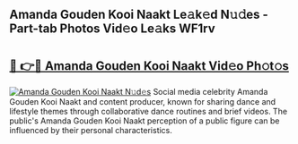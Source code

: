 ## Amanda Gouden Kooi Naakt Le𝚊k𝚎d N𝚞𝚍es - Part-tab Photos Vid𝚎o Le𝚊ks WF1rv

# <h2><a href="http://fbag6o.evod.top/?m=Amanda+Gouden+Kooi+Naakt">🔗 👉🔴 Amanda Gouden Kooi Naakt Vid𝚎o Ph𝚘t𝚘s</a></h2>

[![Amanda Gouden Kooi Naakt N𝚞d𝚎s](https://i.imgur.com/8V9OHl7.gif)](http://fbag6o.evod.top/?m=Amanda+Gouden+Kooi+Naakt)
Social media celebrity Amanda Gouden Kooi Naakt and content producer, known for sharing dance and lifestyle themes through collaborative dance routines and brief videos. The public's Amanda Gouden Kooi Naakt perception of a public figure can be influenced by their personal characteristics. 
